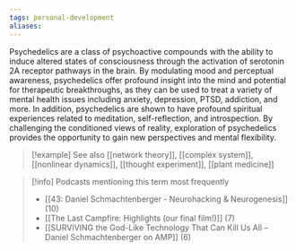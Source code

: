 ```yaml
---
tags: personal-development
aliases:
---
```


Psychedelics are a class of psychoactive compounds with the ability to induce altered states of consciousness through the activation of serotonin 2A receptor pathways in the brain. By modulating mood and perceptual awareness, psychedelics offer profound insight into the mind and potential for therapeutic breakthroughs, as they can be used to treat a variety of mental health issues including anxiety, depression, PTSD, addiction, and more. In addition, psychedelics are shown to have profound spiritual experiences related to meditation, self-reflection, and introspection. By challenging the conditioned views of reality, exploration of psychedelics provides the opportunity to gain new perspectives and mental flexibility.

> [!example] See also
> [[network theory]], [[complex system]], [[nonlinear dynamics]], [[thought experiment]], [[plant medicine]]

> [!info] Podcasts mentioning this term most frequently
> * [[43: Daniel Schmachtenberger - Neurohacking & Neurogenesis]] (10)
> * [[The Last Campfire: Highlights (our final film!)]] (7)
> * [[SURVIVING the God-Like Technology That Can Kill Us All – Daniel Schmachtenberger on AMP]] (6)